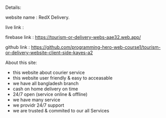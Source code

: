 Details:

website name : RedX Delivery.

live link :

firebase link : https://tourism-or-delivery-webs-aae32.web.app/

github link : https://github.com/programming-hero-web-course1/tourism-or-delivery-website-client-side-kayes-a2

About this site:

* this website about courier service
* this website user friendly & easy to acceasable 
* we have all bangladesh  branch
* cash on home delivery on time
* 24/7 open (service online & offline)
* we have many service 
* we providr 24/7 support 
* we are trusted & commited to our all Services
  


